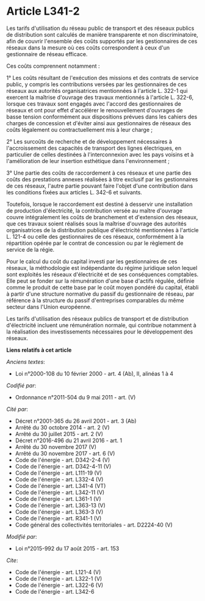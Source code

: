 # Article L341-2

Les tarifs d'utilisation du réseau public de transport et des réseaux publics de distribution sont calculés de manière
transparente et non discriminatoire, afin de couvrir l'ensemble des coûts supportés par les gestionnaires de ces réseaux dans
la mesure où ces coûts correspondent à ceux d'un gestionnaire de réseau efficace. 

Ces coûts comprennent notamment : 

1° Les coûts résultant de l'exécution des missions et des contrats de service public, y compris les contributions versées par
les gestionnaires de ces réseaux aux autorités organisatrices mentionnées à l'article L. 322-1 qui exercent la maîtrise
d'ouvrage des travaux mentionnés à l'article L. 322-6, lorsque ces travaux sont engagés avec l'accord des gestionnaires de
réseaux et ont pour effet d'accélérer le renouvellement d'ouvrages de basse tension conformément aux dispositions prévues
dans les cahiers des charges de concession et d'éviter ainsi aux gestionnaires de réseaux des coûts légalement ou
contractuellement mis à leur charge ; 

2° Les surcoûts de recherche et de développement nécessaires à l'accroissement des capacités de transport des lignes
électriques, en particulier de celles destinées à l'interconnexion avec les pays voisins et à l'amélioration de leur
insertion esthétique dans l'environnement ; 

3° Une partie des coûts de raccordement à ces réseaux et une partie des coûts des prestations annexes réalisées à titre
exclusif par les gestionnaires de ces réseaux, l'autre partie pouvant faire l'objet d'une contribution dans les conditions
fixées aux articles L. 342-6 et suivants. 

Toutefois, lorsque le raccordement est destiné à desservir une installation de production d'électricité, la contribution
versée au maître d'ouvrage couvre intégralement les coûts de branchement et d'extension des réseaux, que ces travaux soient
réalisés sous la maîtrise d'ouvrage des autorités organisatrices de la distribution publique d'électricité mentionnées à
l'article L. 121-4 ou celle des gestionnaires de ces réseaux, conformément à la répartition opérée par le contrat de
concession ou par le règlement de service de la régie. 

Pour le calcul du coût du capital investi par les gestionnaires de ces réseaux, la méthodologie est indépendante du régime
juridique selon lequel sont exploités les réseaux d'électricité et de ses conséquences comptables. Elle peut se fonder sur la
rémunération d'une base d'actifs régulée, définie comme le produit de cette base par le coût moyen pondéré du capital, établi
à partir d'une structure normative du passif du gestionnaire de réseau, par référence à la structure du passif d'entreprises
comparables du même secteur dans l'Union européenne. 

Les tarifs d'utilisation des réseaux publics de transport et de distribution d'électricité incluent une rémunération normale,
qui contribue notamment à la réalisation des investissements nécessaires pour le développement des réseaux.

**Liens relatifs à cet article**

_Anciens textes_:

  - Loi n°2000-108 du 10 février 2000 - art. 4 (Ab), II, alinéas 1 à 4

_Codifié par_:

  - Ordonnance n°2011-504 du 9 mai 2011 - art. (V)

_Cité par_:

  - Décret n°2001-365 du 26 avril 2001 - art. 3 (Ab)
  - Arrêté du 30 octobre 2014 - art. 2 (V)
  - Arrêté du 30 juillet 2015 - art. 2 (V)
  - Décret n°2016-496 du 21 avril 2016 - art. 1
  - Arrêté du 30 novembre 2017 (V)
  - Arrêté du 30 novembre 2017 - art. 6 (V)
  - Code de l'énergie - art. D342-2-4 (V)
  - Code de l'énergie - art. D342-4-11 (V)
  - Code de l'énergie - art. L111-19 (V)
  - Code de l'énergie - art. L332-4 (V)
  - Code de l'énergie - art. L341-4 (VT)
  - Code de l'énergie - art. L342-11 (V)
  - Code de l'énergie - art. L361-1 (V)
  - Code de l'énergie - art. L363-13 (V)
  - Code de l'énergie - art. L363-3 (V)
  - Code de l'énergie - art. R341-1 (V)
  - Code général des collectivités territoriales - art. D2224-40 (V)

_Modifié par_:

  - Loi n°2015-992 du 17 août 2015 - art. 153

_Cite_:

  - Code de l'énergie - art. L121-4 (V)
  - Code de l'énergie - art. L322-1 (V)
  - Code de l'énergie - art. L322-6 (V)
  - Code de l'énergie - art. L342-6
